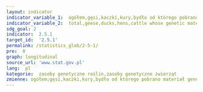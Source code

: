```yaml
---
layout: indicator
indicator_variable_1:  ogółem,gęsi,kaczki,kury,bydło od którego pobrano materiał genetyczny do banku genów,materiał genetyczny bydła w banku genów
indicator_variable_2:  total,geese,ducks,hens,cattle whose genetic material is stored in gene bank,genetic material from cattle in gene bank
sdg_goal: 2
indicator:  2.5.1
target_id:  '2.5.1'
permalink: /statistics_glob/2-5-1/
pre:  0
graph: longitudinal
source_url: 'www.stat.gov.pl'
lang:  pl
kategorie:  zasoby genetyczne roślin,zasoby genetyczne zwierząt
zmienne: ogółem;gęsi,kaczki,kury,bydło od którego pobrano materiał genetyczny do banku genów,materiał genetyczny bydła w banku genów
---
```


